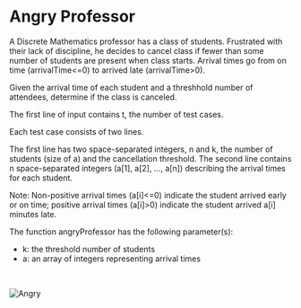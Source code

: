 # Angry Professor

A Discrete Mathematics professor has a class of students. Frustrated with their lack of discipline, he decides to cancel class if fewer than some number of students are present
when class starts. Arrival times go from on time (arrivalTime<=0) to arrived late (arrivalTime>0).

Given the arrival time of each student and a threshhold number of attendees, determine if the class is canceled.

The first line of input contains t, the number of test cases.

Each test case consists of two lines.

The first line has two space-separated integers, n and k, the number of students (size of a) and the cancellation threshold.
The second line contains n space-separated integers (a[1], a[2], ..., a[n]) describing the arrival times for each student.

Note: Non-positive arrival times (a[i]<=0) indicate the student arrived early or on time; positive arrival times (a[i]>0) indicate the student arrived a[i] minutes late.

The function angryProfessor has the following parameter(s):

* k: the threshold number of students
* a: an array of integers representing arrival times

<br/>

![Angry](https://st.depositphotos.com/1007168/3030/i/450/depositphotos_30306303-stock-photo-funny-professor-holding-a-pointer.jpg)
